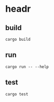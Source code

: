 # headr

## build

```shell
cargo build
```

## run

```shell
cargo run -- --help
```

## test

```shell
cargo test
```
